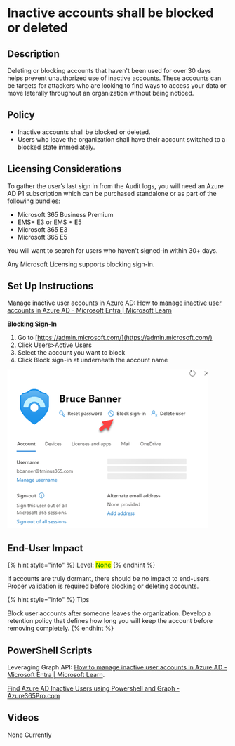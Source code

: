 # Inactive accounts shall be blocked or deleted

## Description

Deleting or blocking accounts that haven't been used for over 30 days helps prevent unauthorized use of inactive accounts. These accounts can be targets for attackers who are looking to find ways to access your data or move laterally throughout an organization without being noticed.

## Policy

* Inactive accounts shall be blocked or deleted.
* Users who leave the organization shall have their account switched to a blocked state immediately.

## Licensing Considerations

To gather the user’s last sign in from the Audit logs, you will need an Azure AD P1 subscription which can be purchased standalone or as part of the following bundles:

* Microsoft 365 Business Premium
* EMS+ E3 or EMS + E5
* Microsoft 365 E3
* Microsoft 365 E5

You will want to search for users who haven't signed-in within 30+ days.&#x20;

Any Microsoft Licensing supports blocking sign-in.&#x20;

## Set Up Instructions

Manage inactive user accounts in Azure AD: [How to manage inactive user accounts in Azure AD - Microsoft Entra | Microsoft Learn](https://learn.microsoft.com/en-us/azure/active-directory/reports-monitoring/howto-manage-inactive-user-accounts)

**Blocking Sign-In**

1. Go to [https://admin.microsoft.com/](https://admin.microsoft.com/)
2. Click Users>Active Users
3. Select the account you want to block
4. Click Block sign-in at underneath the account name

![](../../.gitbook/assets/pic5.png)

## End-User Impact

{% hint style="info" %}
Level: <mark style="color:green;">None</mark>
{% endhint %}

If accounts are truly dormant, there should be no impact to end-users. Proper validation is required before blocking or deleting accounts.

{% hint style="info" %}
Tips

Block user accounts after someone leaves the organization. Develop a retention policy that defines how long you will keep the account before removing completely.
{% endhint %}

## PowerShell Scripts

Leveraging Graph API: [How to manage inactive user accounts in Azure AD - Microsoft Entra | Microsoft Learn](https://learn.microsoft.com/en-us/azure/active-directory/reports-monitoring/howto-manage-inactive-user-accounts).

[Find Azure AD Inactive Users using Powershell and Graph - Azure365Pro.com](https://www.azure365pro.com/find-azure-ad-inactive-users-using-powershell-and-graph/)

## Videos

None Currently
